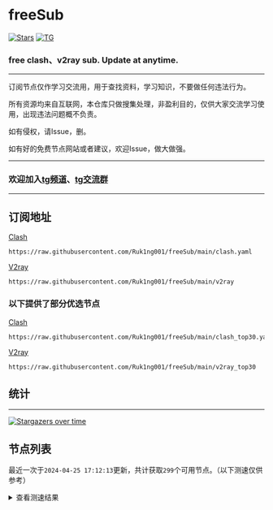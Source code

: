 # freeSub
[![Stars](https://img.shields.io/github/stars/Ruk1ng001/freeSub)](https://github.com/Ruk1ng001/freeSub/stargazers)
[![TG](https://img.shields.io/badge/Telegram-gray?logo=Telegram)](https://t.me/Ruk1ng001)
### free clash、v2ray sub. Update at anytime.

---

订阅节点仅作学习交流用，用于查找资料，学习知识，不要做任何违法行为。

所有资源均来自互联网，本仓库只做搜集处理，非盈利目的，仅供大家交流学习使用，出现违法问题概不负责。

如有侵权，请Issue，删。

如有好的免费节点网站或者建议，欢迎Issue，做大做强。

---

### 欢迎加入[tg频道](https://t.me/Ruk1ng001)、[tg交流群](https://t.me/+-e-b04EE5Cw2NmU1)

---

## 订阅地址
[Clash](https://raw.githubusercontent.com/Ruk1ng001/freeSub/main/clash.yaml)
```
https://raw.githubusercontent.com/Ruk1ng001/freeSub/main/clash.yaml
```
[V2ray](https://raw.githubusercontent.com/Ruk1ng001/freeSub/main/v2ray)
```
https://raw.githubusercontent.com/Ruk1ng001/freeSub/main/v2ray
```
### 以下提供了部分优选节点

[Clash](https://raw.githubusercontent.com/Ruk1ng001/freeSub/main/clash_top30.yaml)
```
https://raw.githubusercontent.com/Ruk1ng001/freeSub/main/clash_top30.yaml
```
[V2ray](https://raw.githubusercontent.com/Ruk1ng001/freeSub/main/v2ray_top30)
```
https://raw.githubusercontent.com/Ruk1ng001/freeSub/main/v2ray_top30
```

## 统计

---

[![Stargazers over time](https://starchart.cc/Ruk1ng001/freeSub.svg)](https://starchart.cc/Ruk1ng001/freeSub)

## 节点列表

最近一次于`2024-04-25 17:12:13`更新，共计获取`299`个可用节点。（以下测速仅供参考）

<details> <summary>查看测速结果</summary>

| 序号 | 节点 | 带宽 | 延迟 |
|:--:|:--:|:--:|:--:|
 | 1 | github.com/Ruk1ng001_820640951 | 1.38MB/s | 542.00ms |
 | 2 | github.com/Ruk1ng001_-336821796 | 1.34MB/s | 460.00ms |
 | 3 | github.com/Ruk1ng001_1841188907 | 1.27MB/s | 614.00ms |
 | 4 | github.com/Ruk1ng001_-1858997738 | 1.19MB/s | 567.00ms |
 | 5 | github.com/Ruk1ng001_1604276534 | 1.16MB/s | 436.00ms |
 | 6 | github.com/Ruk1ng001_1743111824 | 1.16MB/s | 477.00ms |
 | 7 | github.com/Ruk1ng001_-1416248414 | 1.15MB/s | 442.00ms |
 | 8 | github.com/Ruk1ng001_354050069 | 1.10MB/s | 601.00ms |
 | 9 | github.com/Ruk1ng001_-1559297690 | 1.09MB/s | 603.00ms |
 | 10 | github.com/Ruk1ng001_816242361 | 1.05MB/s | 512.00ms |
 | 11 | github.com/Ruk1ng001_-1344592949 | 1.05MB/s | 515.00ms |
 | 12 | github.com/Ruk1ng001_-605166111 | 1.03MB/s | 583.00ms |
 | 13 | github.com/Ruk1ng001_2094221260 | 1.03MB/s | 785.00ms |
 | 14 | github.com/Ruk1ng001_-386980286 | 999.11KB/s | 545.00ms |
 | 15 | github.com/Ruk1ng001_1008795021 | 991.20KB/s | 811.00ms |
 | 16 | github.com/Ruk1ng001_-355151149 | 941.19KB/s | 875.00ms |
 | 17 | github.com/Ruk1ng001_-2053356741 | 930.73KB/s | 779.00ms |
 | 18 | github.com/Ruk1ng001_1855538875 | 912.64KB/s | 620.00ms |
 | 19 | github.com/Ruk1ng001_-733333974 | 889.85KB/s | 828.00ms |
 | 20 | github.com/Ruk1ng001_2090762366 | 872.07KB/s | 869.00ms |
 | 21 | github.com/Ruk1ng001_-882163439 | 866.46KB/s | 638.00ms |
 | 22 | github.com/Ruk1ng001_1493635005 | 842.86KB/s | 724.00ms |
 | 23 | github.com/Ruk1ng001_-1548066743 | 824.27KB/s | 828.00ms |
 | 24 | github.com/Ruk1ng001_-1963472985 | 818.61KB/s | 666.00ms |
 | 25 | github.com/Ruk1ng001_-766413872 | 810.63KB/s | 708.00ms |
 | 26 | github.com/Ruk1ng001_-889510035 | 810.20KB/s | 677.00ms |
 | 27 | github.com/Ruk1ng001_435712583 | 807.74KB/s | 647.00ms |
 | 28 | github.com/Ruk1ng001_-1176015740 | 804.16KB/s | 703.00ms |
 | 29 | github.com/Ruk1ng001_1719319420 | 803.30KB/s | 668.00ms |
 | 30 | github.com/Ruk1ng001_2134868462 | 801.27KB/s | 658.00ms |
 | 31 | github.com/Ruk1ng001_-1528334150 | 797.05KB/s | 542.00ms |
 | 32 | github.com/Ruk1ng001_1660639752 | 793.94KB/s | 826.00ms |
 | 33 | github.com/Ruk1ng001_-267884504 | 773.35KB/s | 1217.00ms |
 | 34 | github.com/Ruk1ng001_149570347 | 761.63KB/s | 624.00ms |
 | 35 | github.com/Ruk1ng001_-887960686 | 760.71KB/s | 589.00ms |
 | 36 | github.com/Ruk1ng001_-475651946 | 755.57KB/s | 737.00ms |
 | 37 | github.com/Ruk1ng001_1125465398 | 742.98KB/s | 406.00ms |
 | 38 | github.com/Ruk1ng001_-1010258792 | 734.68KB/s | 934.00ms |
 | 39 | github.com/Ruk1ng001_-233419906 | 717.51KB/s | 249.00ms |
 | 40 | github.com/Ruk1ng001_1926461000 | 712.72KB/s | 433.00ms |
 | 41 | github.com/Ruk1ng001_-1946444498 | 711.48KB/s | 722.00ms |
 | 42 | github.com/Ruk1ng001_990474739 | 710.45KB/s | 736.00ms |
 | 43 | github.com/Ruk1ng001_-1676350278 | 705.39KB/s | 1212.00ms |
 | 44 | github.com/Ruk1ng001_-742997949 | 702.77KB/s | 935.00ms |
 | 45 | github.com/Ruk1ng001_1036695346 | 693.67KB/s | 908.00ms |
 | 46 | github.com/Ruk1ng001_-1508627014 | 689.64KB/s | 830.00ms |
 | 47 | github.com/Ruk1ng001_-1551723758 | 683.44KB/s | 952.00ms |
 | 48 | github.com/Ruk1ng001_-1972683054 | 678.00KB/s | 511.00ms |
 | 49 | github.com/Ruk1ng001_2013146544 | 675.59KB/s | 848.00ms |
 | 50 | github.com/Ruk1ng001_1108544810 | 672.25KB/s | 846.00ms |
 | 51 | github.com/Ruk1ng001_-1441193200 | 667.10KB/s | 449.00ms |
 | 52 | github.com/Ruk1ng001_314498641 | 654.04KB/s | 1161.00ms |
 | 53 | github.com/Ruk1ng001_838221432 | 649.71KB/s | 958.00ms |
 | 54 | github.com/Ruk1ng001_1271450708 | 647.46KB/s | 966.00ms |
 | 55 | github.com/Ruk1ng001_-114647847 | 634.32KB/s | 1032.00ms |
 | 56 | github.com/Ruk1ng001_1775556251 | 633.12KB/s | 1527.00ms |
 | 57 | github.com/Ruk1ng001_1791510632 | 628.27KB/s | 780.00ms |
 | 58 | github.com/Ruk1ng001_1888979849 | 624.50KB/s | 195.00ms |
 | 59 | github.com/Ruk1ng001_-553933340 | 624.02KB/s | 1309.00ms |
 | 60 | github.com/Ruk1ng001_-1395694790 | 622.32KB/s | 1018.00ms |
 | 61 | github.com/Ruk1ng001_-572543273 | 621.50KB/s | 1298.00ms |
 | 62 | github.com/Ruk1ng001_820141848 | 618.91KB/s | 345.00ms |
 | 63 | github.com/Ruk1ng001_1812061750 | 618.48KB/s | 1286.00ms |
 | 64 | github.com/Ruk1ng001_1222671600 | 609.72KB/s | 1089.00ms |
 | 65 | github.com/Ruk1ng001_-1903884786 | 607.12KB/s | 979.00ms |
 | 66 | github.com/Ruk1ng001_1794704291 | 604.29KB/s | 825.00ms |
 | 67 | github.com/Ruk1ng001_-1608421029 | 600.48KB/s | 1214.00ms |
 | 68 | github.com/Ruk1ng001_-1218538569 | 590.25KB/s | 1414.00ms |
 | 69 | github.com/Ruk1ng001_-463485047 | 588.85KB/s | 993.00ms |
 | 70 | github.com/Ruk1ng001_175156260 | 582.85KB/s | 560.00ms |
 | 71 | github.com/Ruk1ng001_1566077111 | 581.12KB/s | 1250.00ms |
 | 72 | github.com/Ruk1ng001_402196054 | 577.52KB/s | 858.00ms |
 | 73 | github.com/Ruk1ng001_970632365 | 571.97KB/s | 1148.00ms |
 | 74 | github.com/Ruk1ng001_2018924138 | 564.96KB/s | 1159.00ms |
 | 75 | github.com/Ruk1ng001_-246887619 | 562.16KB/s | 1147.00ms |
 | 76 | github.com/Ruk1ng001_-1556105513 | 562.14KB/s | 1221.00ms |
 | 77 | github.com/Ruk1ng001_1296328034 | 560.06KB/s | 1729.00ms |
 | 78 | github.com/Ruk1ng001_-1137733575 | 559.85KB/s | 1152.00ms |
 | 79 | github.com/Ruk1ng001_-725807403 | 557.95KB/s | 1343.00ms |
 | 80 | github.com/Ruk1ng001_1422487241 | 556.60KB/s | 912.00ms |
 | 81 | github.com/Ruk1ng001_-676226316 | 549.16KB/s | 1025.00ms |
 | 82 | github.com/Ruk1ng001_1088732226 | 544.66KB/s | 1042.00ms |
 | 83 | github.com/Ruk1ng001_-192055172 | 543.81KB/s | 1162.00ms |
 | 84 | github.com/Ruk1ng001_469154745 | 542.39KB/s | 1213.00ms |
 | 85 | github.com/Ruk1ng001_-116024632 | 537.58KB/s | 1052.00ms |
 | 86 | github.com/Ruk1ng001_-2113499034 | 537.24KB/s | 1329.00ms |
 | 87 | github.com/Ruk1ng001_1035557555 | 534.79KB/s | 1240.00ms |
 | 88 | github.com/Ruk1ng001_-184752549 | 534.58KB/s | 1141.00ms |
 | 89 | github.com/Ruk1ng001_-505711197 | 531.61KB/s | 1040.00ms |
 | 90 | github.com/Ruk1ng001_1140084636 | 530.34KB/s | 853.00ms |
 | 91 | github.com/Ruk1ng001_-698669543 | 527.96KB/s | 1363.00ms |
 | 92 | github.com/Ruk1ng001_1452565874 | 527.76KB/s | 1059.00ms |
 | 93 | github.com/Ruk1ng001_1448685415 | 526.52KB/s | 1252.00ms |
 | 94 | github.com/Ruk1ng001_876316394 | 523.85KB/s | 1352.00ms |
 | 95 | github.com/Ruk1ng001_-202379105 | 515.99KB/s | 1353.00ms |
 | 96 | github.com/Ruk1ng001_-1756876630 | 515.72KB/s | 1010.00ms |
 | 97 | github.com/Ruk1ng001_-1076403695 | 515.45KB/s | 1279.00ms |
 | 98 | github.com/Ruk1ng001_1303543440 | 512.63KB/s | 1384.00ms |
 | 99 | github.com/Ruk1ng001_1230672756 | 508.94KB/s | 1238.00ms |
 | 100 | github.com/Ruk1ng001_-1012206766 | 508.60KB/s | 1004.00ms |
 | 101 | github.com/Ruk1ng001_1166413611 | 505.78KB/s | 1821.00ms |
 | 102 | github.com/Ruk1ng001_30648795 | 503.36KB/s | 1318.00ms |
 | 103 | github.com/Ruk1ng001_-824221521 | 502.25KB/s | 1119.00ms |
 | 104 | github.com/Ruk1ng001_-1766217408 | 501.99KB/s | 1080.00ms |
 | 105 | github.com/Ruk1ng001_50509899 | 501.97KB/s | 1022.00ms |
 | 106 | github.com/Ruk1ng001_-1410977460 | 497.84KB/s | 1042.00ms |
 | 107 | github.com/Ruk1ng001_-899982482 | 496.87KB/s | 1249.00ms |
 | 108 | github.com/Ruk1ng001_-1831661019 | 494.47KB/s | 1001.00ms |
 | 109 | github.com/Ruk1ng001_-630206766 | 491.12KB/s | 1439.00ms |
 | 110 | github.com/Ruk1ng001_-1892277287 | 490.75KB/s | 1348.00ms |
 | 111 | github.com/Ruk1ng001_-1610690298 | 488.65KB/s | 1094.00ms |
 | 112 | github.com/Ruk1ng001_1654723960 | 488.13KB/s | 1049.00ms |
 | 113 | github.com/Ruk1ng001_1528973136 | 483.36KB/s | 1777.00ms |
 | 114 | github.com/Ruk1ng001_-1372105984 | 482.27KB/s | 1050.00ms |
 | 115 | github.com/Ruk1ng001_-1405720368 | 482.15KB/s | 1569.00ms |
 | 116 | github.com/Ruk1ng001_1964030541 | 480.78KB/s | 971.00ms |
 | 117 | github.com/Ruk1ng001_1537857822 | 480.14KB/s | 1396.00ms |
 | 118 | github.com/Ruk1ng001_253729505 | 479.55KB/s | 1355.00ms |
 | 119 | github.com/Ruk1ng001_-1604217019 | 479.37KB/s | 1070.00ms |
 | 120 | github.com/Ruk1ng001_429862074 | 478.32KB/s | 1228.00ms |
 | 121 | github.com/Ruk1ng001_-78814230 | 474.53KB/s | 1236.00ms |
 | 122 | github.com/Ruk1ng001_56772786 | 469.82KB/s | 1752.00ms |
 | 123 | github.com/Ruk1ng001_-1014820357 | 469.06KB/s | 1381.00ms |
 | 124 | github.com/Ruk1ng001_-943236086 | 468.62KB/s | 941.00ms |
 | 125 | github.com/Ruk1ng001_1439449225 | 465.21KB/s | 1188.00ms |
 | 126 | github.com/Ruk1ng001_442998492 | 464.38KB/s | 2070.00ms |
 | 127 | github.com/Ruk1ng001_428537566 | 462.89KB/s | 1387.00ms |
 | 128 | github.com/Ruk1ng001_1076226434 | 460.28KB/s | 1060.00ms |
 | 129 | github.com/Ruk1ng001_-198538818 | 456.44KB/s | 2114.00ms |
 | 130 | github.com/Ruk1ng001_-1238546399 | 447.87KB/s | 1209.00ms |
 | 131 | github.com/Ruk1ng001_-316676531 | 445.77KB/s | 1016.00ms |
 | 132 | github.com/Ruk1ng001_580154319 | 445.60KB/s | 1272.00ms |
 | 133 | github.com/Ruk1ng001_-360857245 | 443.78KB/s | 1507.00ms |
 | 134 | github.com/Ruk1ng001_319098591 | 431.26KB/s | 1229.00ms |
 | 135 | github.com/Ruk1ng001_-1182257461 | 429.94KB/s | 1548.00ms |
 | 136 | github.com/Ruk1ng001_-1623081152 | 429.34KB/s | 1300.00ms |
 | 137 | github.com/Ruk1ng001_-1248491955 | 425.86KB/s | 1505.00ms |
 | 138 | github.com/Ruk1ng001_-774360903 | 425.62KB/s | 1256.00ms |
 | 139 | github.com/Ruk1ng001_-192245742 | 425.15KB/s | 1445.00ms |
 | 140 | github.com/Ruk1ng001_-543941969 | 423.10KB/s | 1506.00ms |
 | 141 | github.com/Ruk1ng001_-1408563685 | 423.08KB/s | 1791.00ms |
 | 142 | github.com/Ruk1ng001_-1200834172 | 418.65KB/s | 1757.00ms |
 | 143 | github.com/Ruk1ng001_869834999 | 413.31KB/s | 1658.00ms |
 | 144 | github.com/Ruk1ng001_-1649123698 | 412.22KB/s | 1937.00ms |
 | 145 | github.com/Ruk1ng001_1427951980 | 407.40KB/s | 1482.00ms |
 | 146 | github.com/Ruk1ng001_-1933252384 | 406.67KB/s | 2046.00ms |
 | 147 | github.com/Ruk1ng001_-1981730218 | 403.74KB/s | 983.00ms |
 | 148 | github.com/Ruk1ng001_-2076773110 | 400.31KB/s | 1836.00ms |
 | 149 | github.com/Ruk1ng001_-1890460302 | 397.54KB/s | 1388.00ms |
 | 150 | github.com/Ruk1ng001_1044355170 | 389.91KB/s | 2077.00ms |
 | 151 | github.com/Ruk1ng001_-207602399 | 389.70KB/s | 1256.00ms |
 | 152 | github.com/Ruk1ng001_-441610360 | 389.20KB/s | 2501.00ms |
 | 153 | github.com/Ruk1ng001_1533705739 | 387.44KB/s | 1901.00ms |
 | 154 | github.com/Ruk1ng001_-1331722049 | 384.69KB/s | 1393.00ms |
 | 155 | github.com/Ruk1ng001_-1774726499 | 378.71KB/s | 1886.00ms |
 | 156 | github.com/Ruk1ng001_1360201207 | 377.36KB/s | 1416.00ms |
 | 157 | github.com/Ruk1ng001_1107675649 | 376.34KB/s | 1929.00ms |
 | 158 | github.com/Ruk1ng001_-894937721 | 375.36KB/s | 970.00ms |
 | 159 | github.com/Ruk1ng001_1855943804 | 372.16KB/s | 1960.00ms |
 | 160 | github.com/Ruk1ng001_1864580791 | 365.27KB/s | 2041.00ms |
 | 161 | github.com/Ruk1ng001_518788235 | 365.14KB/s | 2054.00ms |
 | 162 | github.com/Ruk1ng001_-1457749605 | 359.16KB/s | 1661.00ms |
 | 163 | github.com/Ruk1ng001_1429149516 | 357.83KB/s | 2209.00ms |
 | 164 | github.com/Ruk1ng001_1333799500 | 355.02KB/s | 1207.00ms |
 | 165 | github.com/Ruk1ng001_1321590311 | 354.18KB/s | 2120.00ms |
 | 166 | github.com/Ruk1ng001_-1570680229 | 353.75KB/s | 1912.00ms |
 | 167 | github.com/Ruk1ng001_1001189169 | 352.47KB/s | 1712.00ms |
 | 168 | github.com/Ruk1ng001_-1288451238 | 349.51KB/s | 2256.00ms |
 | 169 | github.com/Ruk1ng001_577710024 | 349.45KB/s | 1556.00ms |
 | 170 | github.com/Ruk1ng001_-213765393 | 348.58KB/s | 2169.00ms |
 | 171 | github.com/Ruk1ng001_-982204796 | 348.19KB/s | 2445.00ms |
 | 172 | github.com/Ruk1ng001_-1271334340 | 347.48KB/s | 2039.00ms |
 | 173 | github.com/Ruk1ng001_1132634313 | 345.85KB/s | 2514.00ms |
 | 174 | github.com/Ruk1ng001_540321881 | 345.54KB/s | 1089.00ms |
 | 175 | github.com/Ruk1ng001_1756145984 | 342.48KB/s | 2070.00ms |
 | 176 | github.com/Ruk1ng001_-1995948850 | 342.04KB/s | 2340.00ms |
 | 177 | github.com/Ruk1ng001_-126914302 | 335.55KB/s | 1613.00ms |
 | 178 | github.com/Ruk1ng001_-1576941143 | 335.50KB/s | 1946.00ms |
 | 179 | github.com/Ruk1ng001_737990942 | 329.43KB/s | 2325.00ms |
 | 180 | github.com/Ruk1ng001_-538347527 | 326.09KB/s | 1898.00ms |
 | 181 | github.com/Ruk1ng001_-1734462663 | 324.80KB/s | 1987.00ms |
 | 182 | github.com/Ruk1ng001_-1992285691 | 323.48KB/s | 1621.00ms |
 | 183 | github.com/Ruk1ng001_-398383811 | 322.41KB/s | 1759.00ms |
 | 184 | github.com/Ruk1ng001_1457798644 | 319.86KB/s | 2023.00ms |
 | 185 | github.com/Ruk1ng001_-1825733479 | 315.94KB/s | 1068.00ms |
 | 186 | github.com/Ruk1ng001_-1201584399 | 309.80KB/s | 1458.00ms |
 | 187 | github.com/Ruk1ng001_613702070 | 308.19KB/s | 2244.00ms |
 | 188 | github.com/Ruk1ng001_-1571541365 | 308.02KB/s | 2206.00ms |
 | 189 | github.com/Ruk1ng001_-1675523015 | 307.10KB/s | 2109.00ms |
 | 190 | github.com/Ruk1ng001_-1968991033 | 306.56KB/s | 171.00ms |
 | 191 | github.com/Ruk1ng001_-290682130 | 305.20KB/s | 1114.00ms |
 | 192 | github.com/Ruk1ng001_-1025241223 | 304.92KB/s | 1972.00ms |
 | 193 | github.com/Ruk1ng001_-1037549057 | 304.42KB/s | 2475.00ms |
 | 194 | github.com/Ruk1ng001_1492517825 | 304.31KB/s | 957.00ms |
 | 195 | github.com/Ruk1ng001_-659431080 | 301.41KB/s | 1492.00ms |
 | 196 | github.com/Ruk1ng001_1895761686 | 300.55KB/s | 1012.00ms |
 | 197 | github.com/Ruk1ng001_-1381294047 | 298.34KB/s | 1825.00ms |
 | 198 | github.com/Ruk1ng001_143674245 | 298.32KB/s | 918.00ms |
 | 199 | github.com/Ruk1ng001_1036870570 | 298.21KB/s | 1967.00ms |
 | 200 | github.com/Ruk1ng001_-405288375 | 298.11KB/s | 1676.00ms |
 | 201 | github.com/Ruk1ng001_-1514766132 | 297.63KB/s | 1119.00ms |
 | 202 | github.com/Ruk1ng001_-1866195546 | 297.17KB/s | 1385.00ms |
 | 203 | github.com/Ruk1ng001_-1766317181 | 296.23KB/s | 1862.00ms |
 | 204 | github.com/Ruk1ng001_1616468470 | 294.04KB/s | 454.00ms |
 | 205 | github.com/Ruk1ng001_517339743 | 293.68KB/s | 2179.00ms |
 | 206 | github.com/Ruk1ng001_390994783 | 292.57KB/s | 2180.00ms |
 | 207 | github.com/Ruk1ng001_83259682 | 292.30KB/s | 2195.00ms |
 | 208 | github.com/Ruk1ng001_-618823350 | 291.59KB/s | 1637.00ms |
 | 209 | github.com/Ruk1ng001_-762889287 | 286.38KB/s | 2013.00ms |
 | 210 | github.com/Ruk1ng001_-2135311037 | 286.38KB/s | 2441.00ms |
 | 211 | github.com/Ruk1ng001_644558463 | 269.56KB/s | 1934.00ms |
 | 212 | github.com/Ruk1ng001_115562649 | 266.13KB/s | 2020.00ms |
 | 213 | github.com/Ruk1ng001_798975496 | 263.95KB/s | 2408.00ms |
 | 214 | github.com/Ruk1ng001_-1331837002 | 260.31KB/s | 1722.00ms |
 | 215 | github.com/Ruk1ng001_-1689549925 | 257.94KB/s | 2297.00ms |
 | 216 | github.com/Ruk1ng001_-73158214 | 255.67KB/s | 1658.00ms |
 | 217 | github.com/Ruk1ng001_215008941 | 255.55KB/s | 1366.00ms |
 | 218 | github.com/Ruk1ng001_-1926218345 | 255.01KB/s | 1825.00ms |
 | 219 | github.com/Ruk1ng001_-167904798 | 253.07KB/s | 1398.00ms |
 | 220 | github.com/Ruk1ng001_-422691333 | 252.96KB/s | 2007.00ms |
 | 221 | github.com/Ruk1ng001_-2052776332 | 252.83KB/s | 2323.00ms |
 | 222 | github.com/Ruk1ng001_331600746 | 251.55KB/s | 2227.00ms |
 | 223 | github.com/Ruk1ng001_835259335 | 249.89KB/s | 1016.00ms |
 | 224 | github.com/Ruk1ng001_-71894913 | 246.10KB/s | 2594.00ms |
 | 225 | github.com/Ruk1ng001_1356209761 | 242.92KB/s | 1147.00ms |
 | 226 | github.com/Ruk1ng001_-415051607 | 241.14KB/s | 1386.00ms |
 | 227 | github.com/Ruk1ng001_1022626579 | 232.75KB/s | 1320.00ms |
 | 228 | github.com/Ruk1ng001_177535729 | 229.91KB/s | 1423.00ms |
 | 229 | github.com/Ruk1ng001_1295306959 | 229.11KB/s | 1828.00ms |
 | 230 | github.com/Ruk1ng001_1697313281 | 227.77KB/s | 1457.00ms |
 | 231 | github.com/Ruk1ng001_-231658095 | 224.33KB/s | 1078.00ms |
 | 232 | github.com/Ruk1ng001_44098467 | 221.16KB/s | 1658.00ms |
 | 233 | github.com/Ruk1ng001_-704925353 | 218.41KB/s | 2540.00ms |
 | 234 | github.com/Ruk1ng001_-1499399495 | 216.58KB/s | 1975.00ms |
 | 235 | github.com/Ruk1ng001_-325878939 | 215.56KB/s | 1585.00ms |
 | 236 | github.com/Ruk1ng001_1033798303 | 213.50KB/s | 1694.00ms |
 | 237 | github.com/Ruk1ng001_-1531809273 | 213.25KB/s | 1354.00ms |
 | 238 | github.com/Ruk1ng001_-102191318 | 212.91KB/s | 905.00ms |
 | 239 | github.com/Ruk1ng001_1959780695 | 212.70KB/s | 599.00ms |
 | 240 | github.com/Ruk1ng001_-599405724 | 212.55KB/s | 605.00ms |
 | 241 | github.com/Ruk1ng001_-1129984905 | 212.29KB/s | 920.00ms |
 | 242 | github.com/Ruk1ng001_792274022 | 210.64KB/s | 1763.00ms |
 | 243 | github.com/Ruk1ng001_-958265204 | 196.58KB/s | 1417.00ms |
 | 244 | github.com/Ruk1ng001_665994493 | 195.14KB/s | 1565.00ms |
 | 245 | github.com/Ruk1ng001_-1256801892 | 189.06KB/s | 1276.00ms |
 | 246 | github.com/Ruk1ng001_-2111222179 | 186.65KB/s | 2525.00ms |
 | 247 | github.com/Ruk1ng001_1317557680 | 186.63KB/s | 1588.00ms |
 | 248 | github.com/Ruk1ng001_415583527 | 186.34KB/s | 177.00ms |
 | 249 | github.com/Ruk1ng001_194184434 | 185.34KB/s | 1408.00ms |
 | 250 | github.com/Ruk1ng001_584407633 | 183.09KB/s | 60.00ms |
 | 251 | github.com/Ruk1ng001_-969283410 | 181.56KB/s | 966.00ms |
 | 252 | github.com/Ruk1ng001_-1274676975 | 181.48KB/s | 1372.00ms |
 | 253 | github.com/Ruk1ng001_536822818 | 175.64KB/s | 524.00ms |
 | 254 | github.com/Ruk1ng001_981293481 | 170.30KB/s | 727.00ms |
 | 255 | github.com/Ruk1ng001_-804537070 | 170.17KB/s | 500.00ms |
 | 256 | github.com/Ruk1ng001_1388672434 | 170.07KB/s | 968.00ms |
 | 257 | github.com/Ruk1ng001_509000907 | 164.25KB/s | 956.00ms |
 | 258 | github.com/Ruk1ng001_30861099 | 164.19KB/s | 696.00ms |
 | 259 | github.com/Ruk1ng001_489497102 | 163.95KB/s | 1848.00ms |
 | 260 | github.com/Ruk1ng001_-2004825780 | 162.05KB/s | 1061.00ms |
 | 261 | github.com/Ruk1ng001_-1387509560 | 161.21KB/s | 1855.00ms |
 | 262 | github.com/Ruk1ng001_365973924 | 153.02KB/s | 2216.00ms |
 | 263 | github.com/Ruk1ng001_1460056388 | 140.78KB/s | 300.00ms |
 | 264 | github.com/Ruk1ng001_1927878369 | 136.84KB/s | 934.00ms |
 | 265 | github.com/Ruk1ng001_-1392060987 | 135.90KB/s | 98.00ms |
 | 266 | github.com/Ruk1ng001_-1747887570 | 127.75KB/s | 1061.00ms |
 | 267 | github.com/Ruk1ng001_-1744007873 | 127.74KB/s | 732.00ms |
 | 268 | github.com/Ruk1ng001_-1361902997 | 127.25KB/s | 872.00ms |
 | 269 | github.com/Ruk1ng001_1514230855 | 126.97KB/s | 999.00ms |
 | 270 | github.com/Ruk1ng001_1844541097 | 125.05KB/s | 1190.00ms |
 | 271 | github.com/Ruk1ng001_956416173 | 117.31KB/s | 2398.00ms |
 | 272 | github.com/Ruk1ng001_690558285 | 114.27KB/s | 1711.00ms |
 | 273 | github.com/Ruk1ng001_2112254635 | 107.52KB/s | 750.00ms |
 | 274 | github.com/Ruk1ng001_620924739 | 105.53KB/s | 1235.00ms |
 | 275 | github.com/Ruk1ng001_775476669 | 99.34KB/s | 2689.00ms |
 | 276 | github.com/Ruk1ng001_1265275815 | 98.47KB/s | 55.00ms |
 | 277 | github.com/Ruk1ng001_-1373361909 | 93.57KB/s | 1229.00ms |
 | 278 | github.com/Ruk1ng001_-1425530055 | 89.22KB/s | 1550.00ms |
 | 279 | github.com/Ruk1ng001_610656488 | 88.58KB/s | 562.00ms |
 | 280 | github.com/Ruk1ng001_-873272426 | 85.48KB/s | 1381.00ms |
 | 281 | github.com/Ruk1ng001_24015290 | 85.27KB/s | 240.00ms |
 | 282 | github.com/Ruk1ng001_-394796428 | 85.19KB/s | 2089.00ms |
 | 283 | github.com/Ruk1ng001_-929620169 | 85.19KB/s | 554.00ms |
 | 284 | github.com/Ruk1ng001_1214185482 | 85.06KB/s | 232.00ms |
 | 285 | github.com/Ruk1ng001_1303578646 | 85.01KB/s | 333.00ms |
 | 286 | github.com/Ruk1ng001_1276200866 | 84.92KB/s | 349.00ms |
 | 287 | github.com/Ruk1ng001_981169260 | 84.91KB/s | 148.00ms |
 | 288 | github.com/Ruk1ng001_436660577 | 84.38KB/s | 382.00ms |
 | 289 | github.com/Ruk1ng001_-964468046 | 83.16KB/s | 2695.00ms |
 | 290 | github.com/Ruk1ng001_1084325022 | 67.58KB/s | 1534.00ms |
 | 291 | github.com/Ruk1ng001_-189471676 | 65.10KB/s | 588.00ms |
 | 292 | github.com/Ruk1ng001_1733174884 | 62.48KB/s | 2665.00ms |
 | 293 | github.com/Ruk1ng001_361451112 | 55.48KB/s | 951.00ms |
 | 294 | github.com/Ruk1ng001_384291992 | 52.25KB/s | 1310.00ms |
 | 295 | github.com/Ruk1ng001_447936041 | 51.77KB/s | 2253.00ms |
 | 296 |  | N/A | N/A |
 | 297 |  | N/A | N/A |
 | 298 |  | N/A | N/A |
 | 299 |  | N/A | N/A |


</details>
